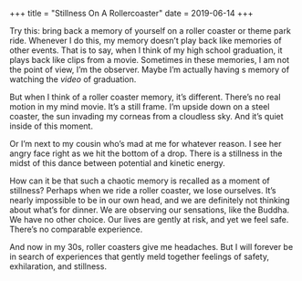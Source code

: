+++
title = "Stillness On A Rollercoaster"
date = 2019-06-14
+++

Try this: bring back a memory of yourself on a roller coaster or theme park ride. Whenever I do this, my memory doesn&#8217;t play back like memories of other events. That is to say, when I think of my high school graduation, it plays back like clips from a movie. Sometimes in these memories, I am not the point of view, I&#8217;m the observer. Maybe I&#8217;m actually having s memory of watching the _video_ of graduation. 

But when I think of a roller coaster memory, it&#8217;s different. There&#8217;s no real motion in my mind movie. It&#8217;s a still frame. I&#8217;m upside down on a steel coaster, the sun invading my corneas from a cloudless sky. And it&#8217;s quiet inside of this moment.

Or I&#8217;m next to my cousin who&#8217;s mad at me for whatever reason. I see her angry face right as we hit the bottom of a drop. There is a stillness in the midst of this dance between potential and kinetic energy. 

How can it be that such a chaotic memory is recalled as a moment of stillness? Perhaps when we ride a roller coaster, we lose ourselves. It&#8217;s nearly impossible to be in our own head, and we are definitely not thinking about what&#8217;s for dinner. We are observing our sensations, like the Buddha. We have no other choice. Our lives are gently at risk, and yet we feel safe. There&#8217;s no comparable experience. 

And now in my 30s, roller coasters give me headaches. But I will forever be in search of experiences that gently meld together feelings of safety, exhilaration, and stillness.